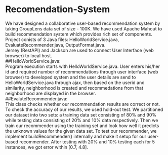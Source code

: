 # Recomendation-System
We have designed a collaborative user-based recommendation system by taking GroupLens data set of size - 100K. We have used Apache Mahout to build recommendation system which provides rich set of components. <br /> 
Project conists of 3 Java files: HelloWorldService.java, EvaluateRecommender.java, OutputFormat.java. <br /> 
Jersey (RestAPI) and Jackson are used to connect User Interface (web browser) to local host. <br />
##HelloWorldService.java: <br />
Program execution starts with HelloWorldService.java. 
User enters his/her id and required number of recommendations through user interface (web browser) to developed system and the user details are send to HelloWorldService.java through ajax, then based on the userid and similarity, neighborhood is created and recommedations from that neighborhood are displayed in the browser. <br />
##EvaluteRecommender.java: <br />
This class checks whether our recommendation results are correct or not. To check the accuracy of our results, we used hold-out test. We partitioned our dataset into two sets: a training data set consisting of 80% and 90% while testing data consisting of 20% and 10% data respectively. Then we train our recommender using the training set and look how well it predicts the unknown values for the given data set. To test our recommender, we implement buildRecommender() internally and make it setup for our user-based recommender.
After testing with 20% and 10% testing each for 5 instances, we got error within [0.7, 4.8].

